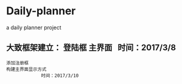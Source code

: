 # Daily-planner
a daily planner project


大致框架建立：
       登陆框
       主界面
                 时间：2017/3/8    
 --------------------------------
    添加注册框
    构建主界面显示方式
                 时间：2017/3/10
